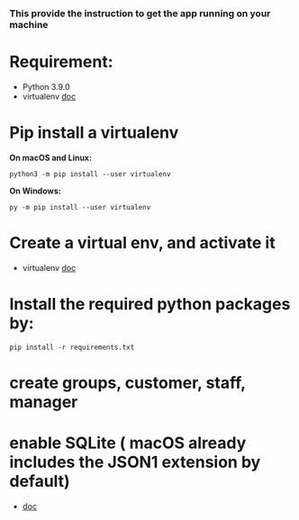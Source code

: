 ### This provide the instruction to get the app running on your machine

# Requirement: 
- Python 3.9.0
- virtualenv [doc](https://packaging.python.org/guides/installing-using-pip-and-virtual-environments/)

# Pip install a virtualenv
**On macOS and Linux:**

`python3 -m pip install --user virtualenv`

**On Windows:**

`py -m pip install --user virtualenv`

# Create a virtual env, and activate it
- virtualenv [doc](https://packaging.python.org/guides/installing-using-pip-and-virtual-environments/)

# Install the required python packages by: 
`pip install -r requirements.txt`


# create groups, customer, staff, manager

# enable SQLite ( macOS already includes the JSON1 extension by default)
- [doc](https://code.djangoproject.com/wiki/JSON1Extension)